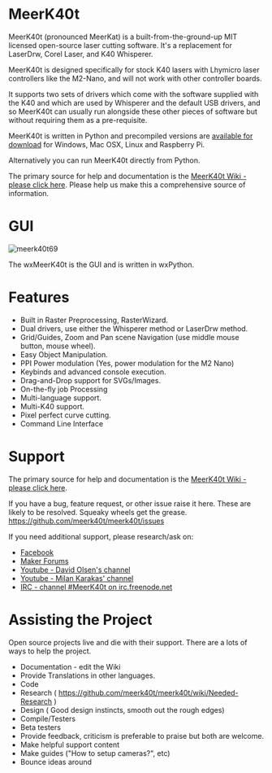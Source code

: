 # MeerK40t
MeerK40t (pronounced MeerKat) is a built-from-the-ground-up MIT licensed open-source laser cutting software. It's a replacement for LaserDrw, Corel Laser, and K40 Whisperer. 

MeerK40t is designed specifically for stock K40 lasers with Lhymicro laser controllers like the M2-Nano, and will not work with other controller boards.

It supports two sets of drivers which come with the software supplied with the K40 and which are used by Whisperer and the default USB drivers,
and so MeerK40t can usually run alongside these other pieces of software but without requiring them as a pre-requisite.

MeerK40t is written in Python and precompiled versions are [available for download](https://github.com/meerk40t/meerk40t/releases) for Windows, Mac OSX, Linux and Raspberry Pi. 

Alternatively you can run MeerK40t directly from Python.

The primary source for help and documentation is the [MeerK40t Wiki - please click here](https://github.com/meerk40t/meerk40t/wiki). 
Please help us make this a comprehensive source of information.

# GUI
![meerk40t69](https://user-images.githubusercontent.com/3302478/97104931-babe8e80-1674-11eb-841b-5c8f4674a629.png)

The wxMeerK40t is the GUI and is written in wxPython.

# Features
* Built in Raster Preprocessing, RasterWizard.
* Dual drivers, use either the Whisperer method or LaserDrw method. 
* Grid/Guides, Zoom and Pan scene Navigation (use middle mouse button, mouse wheel).
* Easy Object Manipulation.
* PPI Power modulation (Yes, power modulation for the M2 Nano)
* Keybinds and advanced console execution.
* Drag-and-Drop support for SVGs/Images.
* On-the-fly job Processing
* Multi-language support.
* Multi-K40 support.
* Pixel perfect curve cutting.
* Command Line Interface

# Support
The primary source for help and documentation is the [MeerK40t Wiki - please click here](https://github.com/meerk40t/meerk40t/wiki).

If you have a bug, feature request, or other issue raise it here. These are likely to be resolved. Squeaky wheels get the grease.
https://github.com/meerk40t/meerk40t/issues

If you need additional support, please research/ask on:

* [Facebook](https://www.facebook.com/groups/716000085655097/)
* [Maker Forums](https://forum.makerforums.info/t/about-the-meerk40t-category/79660)
* [Youtube - David Olsen's channel](https://www.youtube.com/channel/UCsAUV23O2FyKxC0HN7nkAQQ)
* [Youtube - Milan Karakas' channel](https://www.youtube.com/channel/UCXhlGsmGJZ3m5GgTE8xuc_Q)
* [IRC - channel #MeerK40t on irc.freenode.net](irc://irc.freenode.net:6666)

# Assisting the Project

Open source projects live and die with their support. There are a lots of ways to help the project.
* Documentation - edit the Wiki
* Provide Translations in other languages.
* Code
* Research ( https://github.com/meerk40t/meerk40t/wiki/Needed-Research )
* Design ( Good design instincts, smooth out the rough edges)
* Compile/Testers
* Beta testers
* Provide feedback, criticism is preferable to praise but both are welcome.
* Make helpful support content
* Make guides ("How to setup cameras?", etc)
* Bounce ideas around
